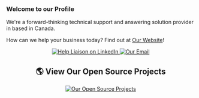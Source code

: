 ### Welcome to our Profile

We're a forward-thinking technical support and answering solution provider in based in Canada.

How can we help your business today? Find out at [Our Website](https://helpliaison.com)!

<div id="badges" align="center">
  <a href="https://www.linkedin.com/company/helpliaison/">
    <img src="https://img.shields.io/badge/LinkedIn-blue?style=for-the-badge&logo=linkedin&logoColor=white" alt="Help Liaison on LinkedIn"/>
  </a>
  <a href="mailto:info@helpliaison.com">
    <img src="https://img.shields.io/badge/Email-red?style=for-the-badge&logo=gmail&logoColor=white" alt="Our Email"/>
  </a>
  
## 🌎 View Our Open Source Projects
<div align="center">
  <a href="https://github.com/Help-Liaison?tab=repositories">
    <img src="https://img.shields.io/badge/Open%20Source%20Projects-blue?style=for-the-badge&" alt="Our Open Source Projects"/>
  </a>
</div>
